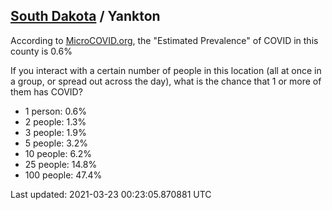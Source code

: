 
## [South Dakota](/united-states/south-dakota) / Yankton

According to [MicroCOVID.org](http://microcovid.org),
the "Estimated Prevalence" of COVID in this county is 0.6%

If you interact with a certain number of people in this location
(all at once in a group, or spread out across the day), what is the chance that
1 or more of them has COVID?

- 1 person: 0.6%
- 2 people: 1.3%
- 3 people: 1.9%
- 5 people: 3.2%
- 10 people: 6.2%
- 25 people: 14.8%
- 100 people: 47.4%

Last updated: 2021-03-23 00:23:05.870881 UTC
